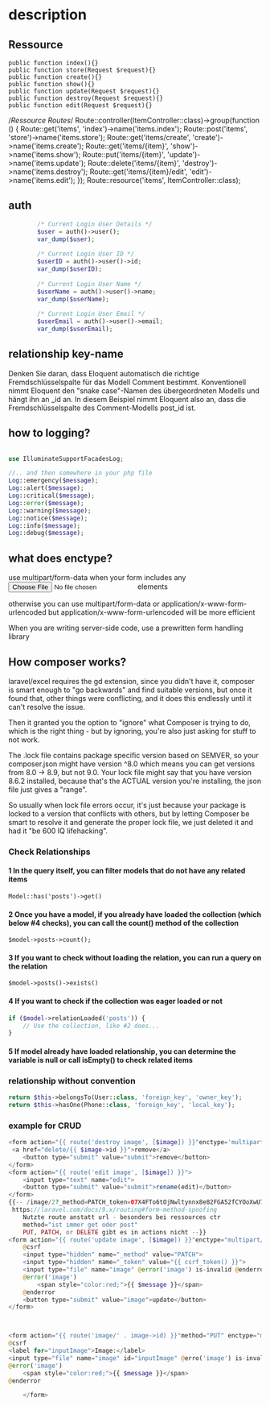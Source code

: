 # description

## Ressource

    public function index(){}
    public function store(Request $request){}
    public function create(){}
    public function show(){}
    public function update(Request $request){}
    public function destroy(Request $request){}
    public function edit(Request $request){}

/*Ressource Routes*/
Route::controller(ItemController::class)->group(function () {
    Route::get('items', 'index')->name('items.index');
    Route::post('items', 'store')->name('items.store');
    Route::get('items/create', 'create')->name('items.create');
    Route::get('items/{item}', 'show')->name('items.show');
    Route::put('items/{item}', 'update')->name('items.update');
    Route::delete('items/{item}', 'destroy')->name('items.destroy');
    Route::get('items/{item}/edit', 'edit')->name('items.edit');
});
Route::resource('items', ItemController::class);

## auth

```php
        /* Current Login User Details */
        $user = auth()->user();
        var_dump($user);
     
        /* Current Login User ID */
        $userID = auth()->user()->id; 
        var_dump($userID);
      
        /* Current Login User Name */
        $userName = auth()->user()->name; 
        var_dump($userName);
         
        /* Current Login User Email */
        $userEmail = auth()->user()->email; 
        var_dump($userEmail);
```

## relationship key-name

Denken Sie daran, dass Eloquent automatisch die richtige Fremdschlüsselspalte für das Modell Comment bestimmt. Konventionell nimmt Eloquent den "snake case"-Namen des übergeordneten Modells und hängt ihn an _id an. In diesem Beispiel nimmt Eloquent also an, dass die Fremdschlüsselspalte des Comment-Modells post_id ist.

## how to logging?

```php

use IlluminateSupportFacadesLog;

//.. and then somewhere in your php file
Log::emergency($message);
Log::alert($message);
Log::critical($message);
Log::error($message);
Log::warning($message);
Log::notice($message);
Log::info($message);
Log::debug($message);
```

## what does enctype?

use multipart/form-data when your form includes any <input type="file"> elements

otherwise you can use multipart/form-data or application/x-www-form-urlencoded but application/x-www-form-urlencoded will be more efficient

When you are writing server-side code, use a prewritten form handling library

## How composer works?

laravel/excel requires the gd extension, since you didn't have it, composer is smart enough to "go backwards" and find suitable versions, but once it found that, other things were conflicting, and it does this endlessly until it can't resolve the issue.

Then it granted you the option to "ignore" what Composer is trying to do, which is the right thing - but by ignoring, you're also just asking for stuff to not work.

The .lock file contains package specific version based on SEMVER, so your composer.json might have version ^8.0 which means you can get versions from 8.0 -> 8.9, but not 9.0.
Your lock file might say that you have version 8.6.2 installed, because that's the ACTUAL version you're installing, the json file just gives a "range".

So usually when lock file errors occur, it's just because your package is locked to a version that conflicts with others, but by letting Composer be smart to resolve it and generate the proper lock file, we just deleted it and had it "be 600 IQ lifehacking".

### Check Relationships

#### 1 In the query itself, you can filter models that do not have any related items

```code
Model::has('posts')->get()
```

#### 2 Once you have a model, if you already have loaded the collection (which below #4 checks), you can call the count() method of the collection

```code
$model->posts->count();
```

#### 3 If you want to check without loading the relation, you can run a query on the relation

```code
$model->posts()->exists()
```

#### 4 If you want to check if the collection was eager loaded or not

```php
if ($model->relationLoaded('posts')) {
    // Use the collection, like #2 does...
}
```

#### 5 If model already have loaded relationship, you can determine the variable is null or call isEmpty() to check related items

### relationship without convention

```php
return $this->belongsTo(User::class, 'foreign_key', 'owner_key');
return $this->hasOne(Phone::class, 'foreign_key', 'local_key');
```

### example for CRUD

```php
<form action="{{ route('destroy image', [$image]) }}"enctype='multipart/form-data' @csrf 
 <a href="delete/{{ $image->id }}">remove</a>
    <button type="submit" value="submit">remove</button>
</form>
<form action="{{ route('edit image', [$image]) }}">
    <input type="text" name="edit">
    <button type="submit" value="submit">rename(edit)</button>
</form>
{{-- /image/2?_method=PATCH_token=07X4FTo6tOjNwltynnx8e82FGA52fCYOoXwU79v1&image= 
 https://laravel.com/docs/9.x/routing#form-method-spoofing
    Nutzte route anstatt url - besonders bei ressources ctr
    method="ist immer get oder post"
    PUT, PATCH, or DELETE gibt es in actions nicht --}}
<form action="{{ route('update image', [$image]) }}"enctype="multipart/form-data">
    @csrf
    <input type="hidden" name="_method" value="PATCH">
    <input type="hidden" name="_token" value="{{ csrf_token() }}">
    <input type="file" name="image" @error('image') is-invalid @enderror>
    @error('image')
        <span style="color:red;">{{ $message }}</span>
    @enderror
    <button type="submit" value="image">update</button>
</form>



<form action="{{ route('image/' . image->id) }}"method="PUT" enctype="multipart/form-data">
@csrf
<label for="inputImage">Image:</label>
<input type="file" name="image" id="inputImage" @erro('image') is-invalid @enderror>
@error('image')
    <span style="color:red;">{{ $message }}</span>
@enderror

    </form>
```
